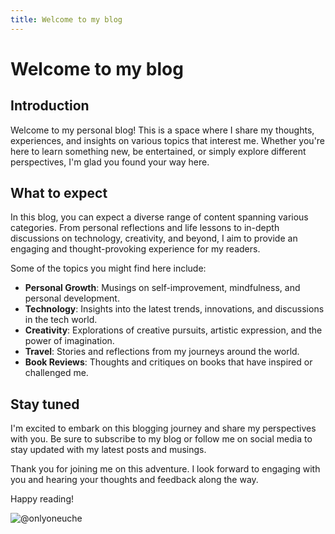 ```yaml
---
title: Welcome to my blog
---
```


# Welcome to my blog

## Introduction

Welcome to my personal blog! This is a space where I share my thoughts, experiences, and insights on various topics that interest me. Whether you're here to learn something new, be entertained, or simply explore different perspectives, I'm glad you found your way here.

## What to expect

In this blog, you can expect a diverse range of content spanning various categories. From personal reflections and life lessons to in-depth discussions on technology, creativity, and beyond, I aim to provide an engaging and thought-provoking experience for my readers.

Some of the topics you might find here include:

- **Personal Growth**: Musings on self-improvement, mindfulness, and personal development.
- **Technology**: Insights into the latest trends, innovations, and discussions in the tech world.
- **Creativity**: Explorations of creative pursuits, artistic expression, and the power of imagination.
- **Travel**: Stories and reflections from my journeys around the world.
- **Book Reviews**: Thoughts and critiques on books that have inspired or challenged me.

## Stay tuned

I'm excited to embark on this blogging journey and share my perspectives with you. Be sure to subscribe to my blog or follow me on social media to stay updated with my latest posts and musings.

Thank you for joining me on this adventure. I look forward to engaging with you and hearing your thoughts and feedback along the way.

Happy reading!

![@onlyoneuche](https://github.com/onlyoneuche)
